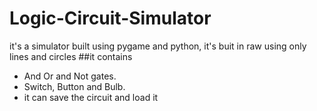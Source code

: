 # Logic-Circuit-Simulator
it's a simulator built using pygame and python, it's buit in raw using only lines and circles
##it contains 
- And Or and Not gates.
- Switch, Button and Bulb.
- it can save the circuit and load it
